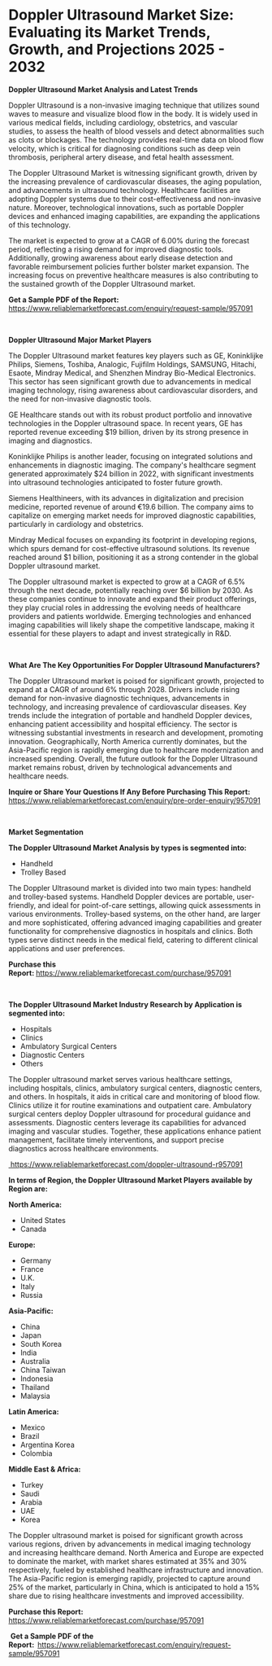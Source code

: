 <p><h1>Doppler Ultrasound Market Size: Evaluating its Market Trends, Growth, and Projections 2025 - 2032</h1></p><p><strong>Doppler Ultrasound Market Analysis and Latest Trends</strong></p>
<p><p>Doppler Ultrasound is a non-invasive imaging technique that utilizes sound waves to measure and visualize blood flow in the body. It is widely used in various medical fields, including cardiology, obstetrics, and vascular studies, to assess the health of blood vessels and detect abnormalities such as clots or blockages. The technology provides real-time data on blood flow velocity, which is critical for diagnosing conditions such as deep vein thrombosis, peripheral artery disease, and fetal health assessment.</p><p>The Doppler Ultrasound Market is witnessing significant growth, driven by the increasing prevalence of cardiovascular diseases, the aging population, and advancements in ultrasound technology. Healthcare facilities are adopting Doppler systems due to their cost-effectiveness and non-invasive nature. Moreover, technological innovations, such as portable Doppler devices and enhanced imaging capabilities, are expanding the applications of this technology.</p><p>The market is expected to grow at a CAGR of 6.00% during the forecast period, reflecting a rising demand for improved diagnostic tools. Additionally, growing awareness about early disease detection and favorable reimbursement policies further bolster market expansion. The increasing focus on preventive healthcare measures is also contributing to the sustained growth of the Doppler Ultrasound market.</p></p>
<p><strong>Get a Sample PDF of the Report:&nbsp;</strong> <a href="https://www.reliablemarketforecast.com/enquiry/request-sample/957091?utm_campaign=1890&utm_medium=2&utm_source=Github&utm_content=ia&utm_term=13042025&utm_id=doppler-ultrasound">https://www.reliablemarketforecast.com/enquiry/request-sample/957091</a></p>
<p>&nbsp;</p>
<p><strong>Doppler Ultrasound Major Market Players</strong></p>
<p><p>The Doppler Ultrasound market features key players such as GE, Koninklijke Philips, Siemens, Toshiba, Analogic, Fujifilm Holdings, SAMSUNG, Hitachi, Esaote, Mindray Medical, and Shenzhen Mindray Bio-Medical Electronics. This sector has seen significant growth due to advancements in medical imaging technology, rising awareness about cardiovascular disorders, and the need for non-invasive diagnostic tools.</p><p>GE Healthcare stands out with its robust product portfolio and innovative technologies in the Doppler ultrasound space. In recent years, GE has reported revenue exceeding $19 billion, driven by its strong presence in imaging and diagnostics.</p><p>Koninklijke Philips is another leader, focusing on integrated solutions and enhancements in diagnostic imaging. The company's healthcare segment generated approximately $24 billion in 2022, with significant investments into ultrasound technologies anticipated to foster future growth.</p><p>Siemens Healthineers, with its advances in digitalization and precision medicine, reported revenue of around €19.6 billion. The company aims to capitalize on emerging market needs for improved diagnostic capabilities, particularly in cardiology and obstetrics.</p><p>Mindray Medical focuses on expanding its footprint in developing regions, which spurs demand for cost-effective ultrasound solutions. Its revenue reached around $1 billion, positioning it as a strong contender in the global Doppler ultrasound market.</p><p>The Doppler ultrasound market is expected to grow at a CAGR of 6.5% through the next decade, potentially reaching over $6 billion by 2030. As these companies continue to innovate and expand their product offerings, they play crucial roles in addressing the evolving needs of healthcare providers and patients worldwide. Emerging technologies and enhanced imaging capabilities will likely shape the competitive landscape, making it essential for these players to adapt and invest strategically in R&D.</p></p>
<p>&nbsp;</p>
<p><strong>What Are The Key Opportunities For Doppler Ultrasound Manufacturers?</strong></p>
<p><p>The Doppler Ultrasound market is poised for significant growth, projected to expand at a CAGR of around 6% through 2028. Drivers include rising demand for non-invasive diagnostic techniques, advancements in technology, and increasing prevalence of cardiovascular diseases. Key trends include the integration of portable and handheld Doppler devices, enhancing patient accessibility and hospital efficiency. The sector is witnessing substantial investments in research and development, promoting innovation. Geographically, North America currently dominates, but the Asia-Pacific region is rapidly emerging due to healthcare modernization and increased spending. Overall, the future outlook for the Doppler Ultrasound market remains robust, driven by technological advancements and healthcare needs.</p></p>
<p><strong>Inquire or Share Your Questions If Any Before Purchasing This Report:</strong> <a href="https://www.reliablemarketforecast.com/enquiry/pre-order-enquiry/957091?utm_campaign=1890&utm_medium=2&utm_source=Github&utm_content=ia&utm_term=13042025&utm_id=doppler-ultrasound">https://www.reliablemarketforecast.com/enquiry/pre-order-enquiry/957091</a></p>
<p>&nbsp;</p>
<p><strong>Market Segmentation</strong></p>
<p><strong>The Doppler Ultrasound Market Analysis by types is segmented into:</strong></p>
<p><ul><li>Handheld</li><li>Trolley Based</li></ul></p>
<p><p>The Doppler Ultrasound market is divided into two main types: handheld and trolley-based systems. Handheld Doppler devices are portable, user-friendly, and ideal for point-of-care settings, allowing quick assessments in various environments. Trolley-based systems, on the other hand, are larger and more sophisticated, offering advanced imaging capabilities and greater functionality for comprehensive diagnostics in hospitals and clinics. Both types serve distinct needs in the medical field, catering to different clinical applications and user preferences.</p></p>
<p><strong>Purchase this Report:&nbsp;</strong><a href="https://www.reliablemarketforecast.com/purchase/957091?utm_campaign=1890&utm_medium=2&utm_source=Github&utm_content=ia&utm_term=13042025&utm_id=doppler-ultrasound">https://www.reliablemarketforecast.com/purchase/957091</a></p>
<p>&nbsp;</p>
<p><strong>The Doppler Ultrasound Market Industry Research by Application is segmented into:</strong></p>
<p><ul><li>Hospitals</li><li>Clinics</li><li>Ambulatory Surgical Centers</li><li>Diagnostic Centers</li><li>Others</li></ul></p>
<p><p>The Doppler ultrasound market serves various healthcare settings, including hospitals, clinics, ambulatory surgical centers, diagnostic centers, and others. In hospitals, it aids in critical care and monitoring of blood flow. Clinics utilize it for routine examinations and outpatient care. Ambulatory surgical centers deploy Doppler ultrasound for procedural guidance and assessments. Diagnostic centers leverage its capabilities for advanced imaging and vascular studies. Together, these applications enhance patient management, facilitate timely interventions, and support precise diagnostics across healthcare environments.</p></p>
<p><a href="https://www.reliablemarketforecast.com/doppler-ultrasound-r957091?utm_campaign=1890&utm_medium=2&utm_source=Github&utm_content=ia&utm_term=13042025&utm_id=doppler-ultrasound">&nbsp;https://www.reliablemarketforecast.com/doppler-ultrasound-r957091</a></p>
<p><strong>In terms of Region, the Doppler Ultrasound Market Players available by Region are:</strong></p>
<p>
    <p> <strong> North America: </strong>
        <ul>
            <li>United States</li>
            <li>Canada</li>
        </ul>
        </p> 
    <p> <strong> Europe: </strong>
        <ul>
            <li>Germany</li>
            <li>France</li>
            <li>U.K.</li>
            <li>Italy</li>
            <li>Russia</li>
        </ul>
        </p> 
    <p> <strong> Asia-Pacific: </strong>
        <ul>
            <li>China</li>
            <li>Japan</li>
            <li>South Korea</li>
            <li>India</li>
            <li>Australia</li>
            <li>China Taiwan</li>
            <li>Indonesia</li>
            <li>Thailand</li>
            <li>Malaysia</li>
        </ul>
        </p> 
    <p> <strong> Latin America: </strong>
        <ul>
            <li>Mexico</li>
            <li>Brazil</li>
            <li>Argentina Korea</li>
            <li>Colombia</li>
        </ul>
        </p> 
    <p> <strong> Middle East & Africa: </strong>
        <ul>
            <li>Turkey</li>
            <li>Saudi</li>
            <li>Arabia</li>
            <li>UAE</li>
            <li>Korea</li>
        </ul>
    </p>
    </p>
<p><p>The Doppler ultrasound market is poised for significant growth across various regions, driven by advancements in medical imaging technology and increasing healthcare demand. North America and Europe are expected to dominate the market, with market shares estimated at 35% and 30% respectively, fueled by established healthcare infrastructure and innovation. The Asia-Pacific region is emerging rapidly, projected to capture around 25% of the market, particularly in China, which is anticipated to hold a 15% share due to rising healthcare investments and improved accessibility.</p></p>
<p><strong>Purchase this Report: </strong><a href="https://www.reliablemarketforecast.com/purchase/957091?utm_campaign=1890&utm_medium=2&utm_source=Github&utm_content=ia&utm_term=13042025&utm_id=doppler-ultrasound">https://www.reliablemarketforecast.com/purchase/957091</a></p>
<p>&nbsp;<strong>Get a Sample PDF of the Report:&nbsp;&nbsp;</strong><a href="https://www.reliablemarketforecast.com/enquiry/request-sample/957091?utm_campaign=1890&utm_medium=2&utm_source=Github&utm_content=ia&utm_term=13042025&utm_id=doppler-ultrasound">https://www.reliablemarketforecast.com/enquiry/request-sample/957091</a></p>
<p><strong></strong></p>
<p><p></p><p></p><p></p></p>